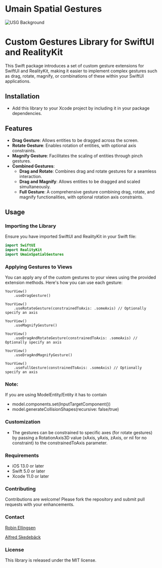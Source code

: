 
# Umain Spatial Gestures
![USG Background](usg_background.png)

# Custom Gestures Library for SwiftUI and RealityKit

This Swift package introduces a set of custom gesture extensions for SwiftUI and RealityKit, making it easier to implement complex gestures such as drag, rotate, magnify, or combinations of these within your SwiftUI applications.
## Installation
- Add this library to your Xcode project by including it in your package dependencies.

## Features

- **Drag Gesture**: Allows entities to be dragged across the screen.
- **Rotate Gesture**: Enables rotation of entities, with optional axis constraints.
- **Magnify Gesture**: Facilitates the scaling of entities through pinch gestures.
- **Combined Gestures**:
  - **Drag and Rotate**: Combines drag and rotate gestures for a seamless interaction.
  - **Drag and Magnify**: Allows entities to be dragged and scaled simultaneously.
  - **Full Gesture**: A comprehensive gesture combining drag, rotate, and magnify functionalities, with optional rotation axis constraints.

## Usage

### Importing the Library

Ensure you have imported SwiftUI and RealityKit in your Swift file:

```swift
import SwiftUI
import RealityKit
import UmainSpatialGestures
```

### Applying Gestures to Views
You can apply any of the custom gestures to your views using the provided extension methods. Here's how you can use each gesture:
```
YourView()
    .useDragGesture()
```
```
YourView()
    .useRotateGesture(constrainedToAxis: .someAxis) // Optionally specify an axis
```
```
YourView()
    .useMagnifyGesture()
```
```
YourView()
    .useDragAndRotateGesture(constrainedToAxis: .someAxis) // Optionally specify an axis
```
```
YourView()
    .useDragAndMagnifyGesture()
```
```
YourView()
    .useFullGesture(constrainedToAxis: .someAxis) // Optionally specify an axis
```
### Note: 
If you are using ModelEntity/Entity it has to contain 
- model.components.set(InputTargetComponent())
- model.generateCollisionShapes(recursive: false/true)

### Customization
- The gestures can be constrained to specific axes (for rotate gestures) by passing a RotationAxis3D value (xAxis, yAxis, zAxis, or nil for no constraint) to the constrainedToAxis parameter.

### Requirements
- iOS 13.0 or later
- Swift 5.0 or later
- Xcode 11.0 or later

### Contributing
Contributions are welcome! Please fork the repository and submit pull requests with your enhancements.

### Contact
[Robin Ellingsen](https://www.linkedin.com/in/swiftuirobin/)

[Alfred Skedebäck](https://www.linkedin.com/in/alfred-skedeb%C3%A4ck-09650970/)


### License
This library is released under the MIT license.

